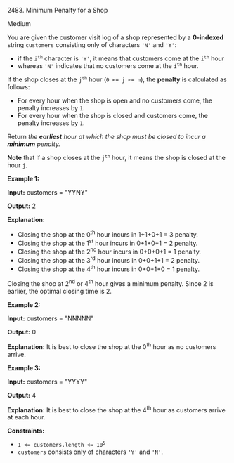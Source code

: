 2483\. Minimum Penalty for a Shop

Medium

You are given the customer visit log of a shop represented by a **0-indexed** string `customers` consisting only of characters `'N'` and `'Y'`:

*   if the <code>i<sup>th</sup></code> character is `'Y'`, it means that customers come at the <code>i<sup>th</sup></code> hour
*   whereas `'N'` indicates that no customers come at the <code>i<sup>th</sup></code> hour.

If the shop closes at the <code>j<sup>th</sup></code> hour (`0 <= j <= n`), the **penalty** is calculated as follows:

*   For every hour when the shop is open and no customers come, the penalty increases by `1`.
*   For every hour when the shop is closed and customers come, the penalty increases by `1`.

Return _the **earliest** hour at which the shop must be closed to incur a **minimum** penalty._

**Note** that if a shop closes at the <code>j<sup>th</sup></code> hour, it means the shop is closed at the hour `j`.

**Example 1:**

**Input:** customers = "YYNY"

**Output:** 2

**Explanation:** 
- Closing the shop at the 0<sup>th</sup> hour incurs in 1+1+0+1 = 3 penalty. 
- Closing the shop at the 1<sup>st</sup> hour incurs in 0+1+0+1 = 2 penalty. 
- Closing the shop at the 2<sup>nd</sup> hour incurs in 0+0+0+1 = 1 penalty. 
- Closing the shop at the 3<sup>rd</sup> hour incurs in 0+0+1+1 = 2 penalty. 
- Closing the shop at the 4<sup>th</sup> hour incurs in 0+0+1+0 = 1 penalty. 

Closing the shop at 2<sup>nd</sup> or 4<sup>th</sup> hour gives a minimum penalty. Since 2 is earlier, the optimal closing time is 2.

**Example 2:**

**Input:** customers = "NNNNN"

**Output:** 0

**Explanation:** It is best to close the shop at the 0<sup>th</sup> hour as no customers arrive.

**Example 3:**

**Input:** customers = "YYYY"

**Output:** 4

**Explanation:** It is best to close the shop at the 4<sup>th</sup> hour as customers arrive at each hour.

**Constraints:**

*   <code>1 <= customers.length <= 10<sup>5</sup></code>
*   `customers` consists only of characters `'Y'` and `'N'`.